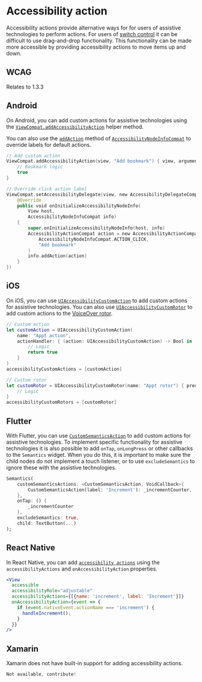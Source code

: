 # Accessibility action

Accessibility actions provide alternative ways for for users of assistive technologies to perform actions. For users of [switch control](https://beta.appt.org/en/docs/ios/features/switch-control) it can be difficult to use drag-and-drop functionality. This functionality can be made more accessible by providing accessibility actions to move items up and down.

## WCAG

Relates to 1.3.3

## Android

On Android, you can add custom actions for assistive technologies using the [`ViewCompat.addAccessibilityAction`](https://developer.android.com/reference/androidx/core/view/ViewCompat#addAccessibilityAction(android.view.View,java.lang.CharSequence,androidx.core.view.accessibility.AccessibilityViewCommand)) helper method.

You can also use the [`addAction`](https://developer.android.com/reference/kotlin/androidx/core/view/accessibility/AccessibilityNodeInfoCompat#addAction(androidx.core.view.accessibility.AccessibilityNodeInfoCompat.AccessibilityActionCompat)) method of [`AccessibilityNodeInfoCompat`](https://developer.android.com/reference/androidx/core/view/accessibility/AccessibilityNodeInfoCompat) to override labels for default actions.

```kotlin
// Add custom action
ViewCompat.addAccessibilityAction(view, "Add bookmark") { view, arguments ->
    // Bookmark logic
    true
}

// Override click action label
ViewCompat.setAccessibilityDelegate(view, new AccessibilityDelegateCompat() {
    @Override
    public void onInitializeAccessibilityNodeInfo(
        View host,
        AccessibilityNodeInfoCompat info)
    {
        super.onInitializeAccessibilityNodeInfo(host, info)
        AccessibilityActionCompat action = new AccessibilityActionCompat(
            AccessibilityNodeInfoCompat.ACTION_CLICK,
            "Add bookmark"
        )
        info.addAction(action)
    }
})
```

## iOS

On iOS, you can use [`UIAccessibilityCustomAction`](https://developer.apple.com/documentation/uikit/uiaccessibilitycustomaction) to add custom actions for assistive technologies. You can also use [`UIAccessibilityCustomRotor`](https://developer.apple.com/documentation/uikit/uiaccessibilitycustomrotor) to add custom actions to the [VoiceOver rotor](https://beta.appt.org/en/docs/ios/features/voiceover).

```swift
// Custom action
let customAction = UIAccessibilityCustomAction(
    name: "Appt action",
    actionHandler: { (action: UIAccessibilityCustomAction) -> Bool in
        // Logic
        return true
    }
)
accessibilityCustomActions = [customAction]

// Custom rotor
let customRotor = UIAccessibilityCustomRotor(name: "Appt rotor") { predicate in
    // Logic
}
accessibilityCustomRotors = [customRotor]
```

## Flutter

With Flutter, you can use [`CustomSemanticsAction`](https://api.flutter.dev/flutter/semantics/CustomSemanticsAction/CustomSemanticsAction.html) to add custom actions for assistive technologies. To implement specific functionality for assistive technologies it is also possible to add `onTap`, `onLongPress` or other callbacks to the `Semantics` widget. When you do this, it is important to make sure the child nodes do not implement a touch listener, or to use `excludeSemantics` to ignore these with the assistive technologies.

```dart
Semantics(
    customSemanticsActions: <CustomSemanticsAction, VoidCallback>{
        CustomSemanticsAction(label: 'Increment'): _incrementCounter,
    },
    onTap: () {
        _incrementCounter
    },
    excludeSemantics: true,
    child: TextButton(...)
);
```

## React Native

In React Native, you can add [`accessibility actions`](https://reactnative.dev/docs/accessibility#accessibility-actions) using the `accessibilityActions` and `onAccessibilityAction` properties.

```jsx
<View
  accessible
  accessibilityRole="adjustable"
  accessibilityActions={[{name: 'increment', label: 'Increment'}]}
  onAccessibilityAction={event => {
    if (event.nativeEvent.actionName === 'increment') {
      handleIncrement();
    }
  }}
/>
```

## Xamarin

Xamarin does not have built-in support for adding accessibility actions.

```csharp
Not available, contribute!
```
